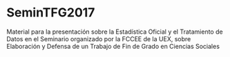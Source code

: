 # SeminTFG2017
Material para la presentación sobre la Estadística Oficial y el Tratamiento de Datos en el Seminario organizado por la FCCEE de la UEX, sobre Elaboración y Defensa de un Trabajo de Fin de Grado en Ciencias Sociales
